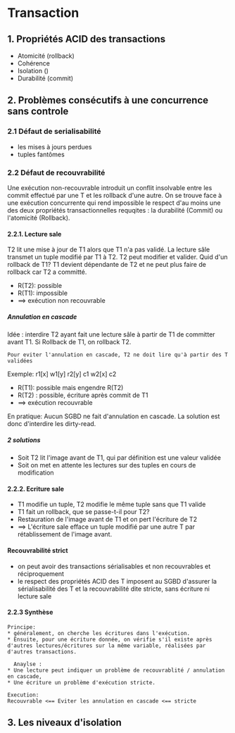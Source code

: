 # Transaction
## 1. Propriétés ACID des transactions
* Atomicité (rollback)
* Cohérence
* Isolation ()
* Durabilité (commit)

## 2. Problèmes consécutifs à une concurrence sans controle
###  2.1 Défaut de serialisabilité
  * les mises à jours perdues
  * tuples fantômes

### 2.2 Défaut de recouvrabilité
  
  Une exécution non-recouvrable introduit un conflit insolvable entre les commit effectué par une T et les rollback d'une autre.
  On se trouve face à une exécution concurrente qui rend impossible le respect d'au moins une des deux propriétés transactionnelles requqites : la durabilité (Commit) ou l'atomicité (Rollback).
  
  #### 2.2.1. Lecture sale
  
  T2 lit une mise à jour de T1 alors que T1 n'a pas validé. La lecture sâle transmet un tuple modifié par T1 à T2.
  T2 peut modifier et valider. Quid d'un rollback de T1?
  T1 devient dépendante de T2 et ne peut plus faire de rollback car T2 a committé.
  * R(T2): possible
  * R(T1): impossible
  * ==> exécution non recouvrable
  
  ##### Annulation en cascade
  Idée : interdire T2 ayant fait une lecture sâle à partir de T1 de committer avant T1. 
  Si Rollback de T1, on rollback T2.
  ````
  Pour eviter l'annulation en cascade, T2 ne doit lire qu'à partir des T validées
  ````
  
  Exemple: r1[x] w1[y] r2[y] c1 w2[x] c2
  * R(T1): possible mais engendre R(T2)
  * R(T2) : possible, écriture après commit de T1
  * ==> exécution recouvrable
  
  En pratique:
  Aucun SGBD ne fait d'annulation en cascade. La solution est donc d'interdire les dirty-read.
  
  ##### 2 solutions
  * Soit T2 lit l'image avant de T1, qui par définition est une valeur validée
  * Soit on met en attente les lectures sur des tuples en cours de modification
  
  
  #### 2.2.2. Ecriture sale
  * T1 modifie un tuple, T2 modifie le même tuple sans que T1 valide
  * T1 fait un rollback, que se passe-t-il pour T2?
  * Restauration de l'image avant de T1 et on pert l'écriture de T2
  * ==> L'écriture sale efface un tuple modifié par une autre T par rétablissement de l'image avant.
  
  #### Recouvrabilité strict
  * on peut avoir des transactions sérialisables et non recouvrables et réciproquement
  * le respect des propriétés ACID des T imposent au SGBD d'assurer la sérialisabilité des T et la recouvrabilité dite stricte, sans écriture ni lecture sale
  
  #### 2.2.3 Synthèse
  
  ````
  Principe: 
  * généralement, on cherche les écritures dans l'exécution. 
  * Ensuite, pour une écriture donnée, on vérifie s'il existe après d'autres lectures/écritures sur la même variable, réalisées par d'autres transactions.
    
    Anaylse :
  * Une lecture peut indiquer un problème de recouvrablité / annulation en cascade, 
  * Une écriture un problème d'exécution stricte.
  
  Execution:
  Recouvrable <== Eviter les annulation en cascade <== stricte
  ````
  
## 3. Les niveaux d'isolation

